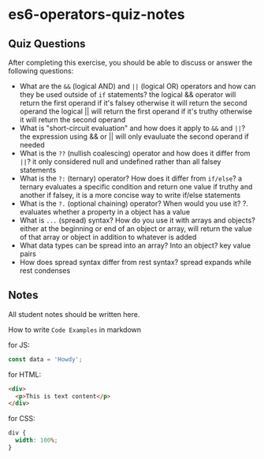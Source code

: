 # es6-operators-quiz-notes

## Quiz Questions

After completing this exercise, you should be able to discuss or answer the following questions:

- What are the `&&` (logical AND) and `||` (logical OR) operators and how can they be used outside of `if` statements?
  the logical && operator will return the first operand if it's falsey otherwise it will return the second operand
  the logical || will return the first operand if it's truthy otherwise it will return the second operand
- What is "short-circuit evaluation" and how does it apply to `&&` and `||`?
  the expression using && or || will only evauluate the second operand if needed
- What is the `??` (nullish coalescing) operator and how does it differ from `||`?
  it only considered null and undefined rather than all falsey statements
- What is the `?:` (ternary) operator? How does it differ from `if/else`?
  a ternary evaluates a specific condition and return one value if truthy and another if falsey, it is a more concise way to write if/else statements
- What is the `?.` (optional chaining) operator? When would you use it?
  ?. evaluates whether a property in a object has a value
- What is `...` (spread) syntax? How do you use it with arrays and objects?
  either at the beginning or end of an object or array, will return the value of that array or object in addition to whatever is added
- What data types can be spread into an array? Into an object?
  key value pairs
- How does spread syntax differ from rest syntax?
  spread expands while rest condenses

## Notes

All student notes should be written here.

How to write `Code Examples` in markdown

for JS:

```js
const data = 'Howdy';
```

for HTML:

```html
<div>
  <p>This is text content</p>
</div>
```

for CSS:

```css
div {
  width: 100%;
}
```
